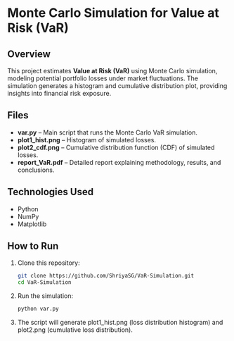 # Monte Carlo Simulation for Value at Risk (VaR)

## Overview
This project estimates **Value at Risk (VaR)** using Monte Carlo simulation, modeling potential portfolio losses under market fluctuations. The simulation generates a histogram and cumulative distribution plot, providing insights into financial risk exposure.

## Files
- **var.py** – Main script that runs the Monte Carlo VaR simulation.
- **plot1_hist.png** – Histogram of simulated losses.
- **plot2_cdf.png** – Cumulative distribution function (CDF) of simulated losses.
- **report_VaR.pdf** – Detailed report explaining methodology, results, and conclusions.

## Technologies Used
- Python
- NumPy
- Matplotlib

## How to Run
1. Clone this repository:
   ```bash
   git clone https://github.com/ShriyaSG/VaR-Simulation.git
   cd VaR-Simulation
2. Run the simulation:
   ```bash
   python var.py
3. The script will generate plot1_hist.png (loss distribution histogram) and plot2.png (cumulative loss distribution).
